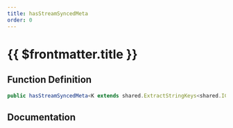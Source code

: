 ```yaml
---
title: hasStreamSyncedMeta
order: 0
---
```


# {{ $frontmatter.title }}

## Function Definition

```ts
public hasStreamSyncedMeta<K extends shared.ExtractStringKeys<shared.ICustomPlayerStreamSyncedMeta>>(key: K): boolean;
```

## Documentation

<!--@include: ./parts/hasStreamSyncedMeta.md-->

